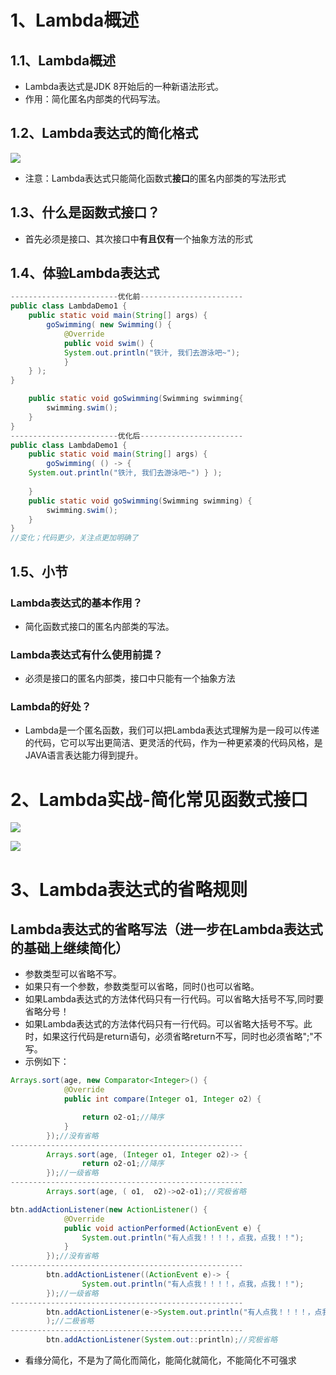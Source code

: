 # 1、Lambda概述

## 1.1、Lambda概述

- Lambda表达式是JDK 8开始后的一种新语法形式。
-  作用：简化匿名内部类的代码写法。

## 1.2、Lambda表达式的简化格式

![](笔记图片资源包\snipaste20220127_113057.jpg)

- 注意：Lambda表达式只能简化函数式**接口**的匿名内部类的写法形式

## 1.3、什么是函数式接口？

- 首先必须是接口、其次接口中**有且仅有**一个抽象方法的形式

## 1.4、体验Lambda表达式

```java
------------------------优化前-----------------------
public class LambdaDemo1 {
	public static void main(String[] args) {
		goSwimming( new Swimming() {
			@Override
			public void swim() {
			System.out.println("铁汁, 我们去游泳吧~");
			}
	} );
}

	public static void goSwimming(Swimming swimming{
		swimming.swim();
	}
}
------------------------优化后-----------------------
public class LambdaDemo1 {
    public static void main(String[] args) {
        goSwimming( () -> {
	System.out.println("铁汁, 我们去游泳吧~") } );
        
    }
    public static void goSwimming(Swimming swimming) {
        swimming.swim();
    }
}
//变化；代码更少，关注点更加明确了                               
```

## 1.5、小节

### Lambda表达式的基本作用？

- 简化函数式接口的匿名内部类的写法。

### Lambda表达式有什么使用前提？

- 必须是接口的匿名内部类，接口中只能有一个抽象方法

### Lambda的好处？

- Lambda是一个匿名函数，我们可以把Lambda表达式理解为是一段可以传递的代码，它可以写出更简洁、更灵活的代码，作为一种更紧凑的代码风格，是JAVA语言表达能力得到提升。

# 2、Lambda实战-简化常见函数式接口

![](笔记图片资源包\snipaste20220127_123312.jpg)

![](笔记图片资源包\snipaste20220127_123604.jpg)

# 3、Lambda表达式的省略规则

## Lambda表达式的省略写法（进一步在Lambda表达式的基础上继续简化）

- 参数类型可以省略不写。
- 如果只有一个参数，参数类型可以省略，同时()也可以省略。
- 如果Lambda表达式的方法体代码只有一行代码。可以省略大括号不写,同时要省略分号！
- 如果Lambda表达式的方法体代码只有一行代码。可以省略大括号不写。此时，如果这行代码是return语句，必须省略return不写，同时也必须省略";"不写。
- 示例如下：

```java
Arrays.sort(age, new Comparator<Integer>() {
            @Override
            public int compare(Integer o1, Integer o2) {

                return o2-o1;//降序
            }
        });//没有省略
----------------------------------------------------
        Arrays.sort(age, (Integer o1, Integer o2)-> {
                return o2-o1;//降序
        });//一级省略
----------------------------------------------------
        Arrays.sort(age, ( o1,  o2)->o2-o1);//究极省略
```

```java
btn.addActionListener(new ActionListener() {
            @Override
            public void actionPerformed(ActionEvent e) {
                System.out.println("有人点我！！！！，点我，点我！！");
            }
        });//没有省略
----------------------------------------------------
        btn.addActionListener((ActionEvent e)-> {
                System.out.println("有人点我！！！！，点我，点我！！");
        });//一级省略
----------------------------------------------------
        btn.addActionListener(e->System.out.println("有人点我！！！！，点我，点我！！")
        );//二极省略
----------------------------------------------------
 		btn.addActionListener(System.out::println);//究极省略   
```

- 看缘分简化，不是为了简化而简化，能简化就简化，不能简化不可强求